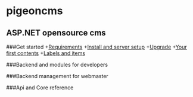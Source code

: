# pigeoncms
ASP.NET opensource cms
---
###Get started
+[Requirements](wiki/base/requirements.md)
+[Install and server setup](wiki/base/install.md)
+[Upgrade](wiki/start/upgrade.md)
+[Your first contents](wiki/base/first-contents.md)
+[Labels and items](wiki/base/labels-and-items.md)

###Backend and modules for developers

###Backend management for webmaster

###Api and Core reference
